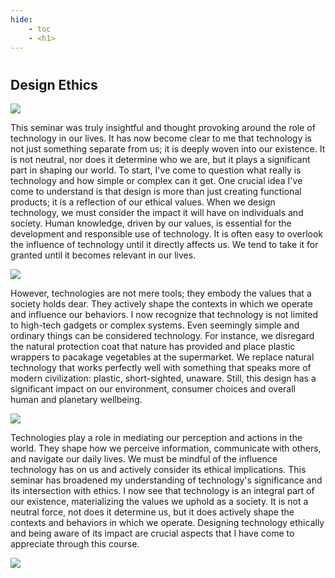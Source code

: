 ```yaml
---
hide:
    - toc
    - <h1>
---
```

#
## Design Ethics


<img src="https://antonioheinemann.github.io/MDEF/images/MT02/ethics4.png"/>


This seminar was truly insightful and thought provoking around the role of technology in our lives. It has now become clear to me that technology is not just something separate from us; it is deeply woven into our existence. It is not neutral, nor does it determine who we are, but it plays a significant part in shaping our world. To start, I've come to question what really is technology and how simple or complex can it get. One crucial idea I've come to understand is that design is more than just creating functional products; it is a reflection of our ethical values. When we design technology, we must consider the impact it will have on individuals and society. Human knowledge, driven by our values, is essential for the development and responsible use of technology. It is often easy to overlook the influence of technology until it directly affects us. We tend to take it for granted until it becomes relevant in our lives.


<img src="https://antonioheinemann.github.io/MDEF/images/MT02/ethics1.png"/>


However, technologies are not mere tools; they embody the values that a society holds dear. They actively shape the contexts in which we operate and influence our behaviors. I now recognize that technology is not limited to high-tech gadgets or complex systems. Even seemingly simple and ordinary things can be considered technology. For instance, we disregard the natural protection coat that nature has provided and place plastic wrappers to pacakage vegetables at the supermarket. We replace natural technology that works perfectly well with something that speaks more of modern civilization: plastic, short-sighted, unaware. Still, this design has a significant impact on our environment, consumer choices and overall human and planetary wellbeing. 


<img src="https://antonioheinemann.github.io/MDEF/images/MT02/ethics2.png"/>


Technologies play a role in mediating our perception and actions in the world. They shape how we perceive information, communicate with others, and navigate our daily lives. We must be mindful of the influence technology has on us and actively consider its ethical implications. This seminar has broadened my understanding of technology's significance and its intersection with ethics. I now see that technology is an integral part of our existence, materializing the values we uphold as a society. It is not a neutral force, not does it determine us, but it does actively shape the contexts and behaviors in which we operate. Designing technology ethically and being aware of its impact are crucial aspects that I have come to appreciate through this course.


<img src="https://antonioheinemann.github.io/MDEF/images/MT02/ethics3.png"/>

